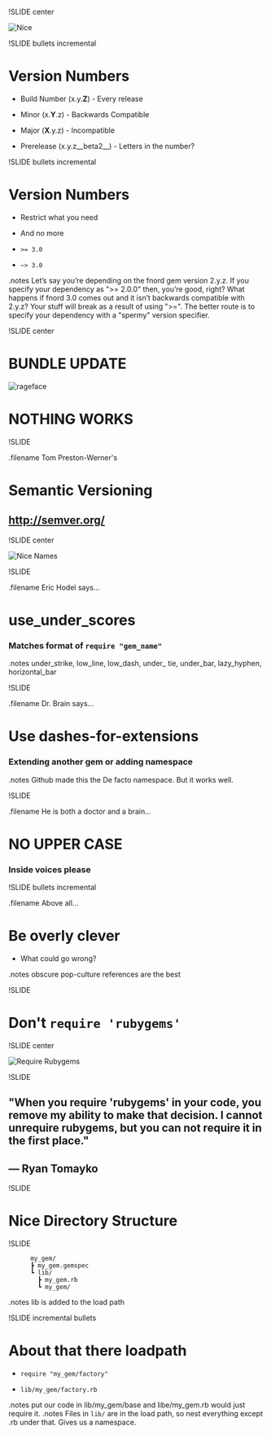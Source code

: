 !SLIDE center

![Nice](matz.png)


!SLIDE bullets incremental
# Version Numbers

 * Build Number (x.y.__Z__) - Every release

 * Minor (x.__Y__.z) - Backwards Compatible

 * Major (__X__.y.z) - Incompatible

 * Prerelease (x.y.z__beta2__) - Letters in the number?

!SLIDE bullets incremental
# Version Numbers

 * Restrict what you need

 * And no more

 * `>= 3.0`

 * `~> 3.0`

.notes Let’s say you’re depending on the fnord gem version 2.y.z. If you specify your dependency as ">= 2.0.0" then, you’re good, right? What happens if fnord 3.0 comes out and it isn’t backwards compatible with 2.y.z? Your stuff will break as a result of using ">=". The better route is to specify your dependency with a "spermy" version specifier.


!SLIDE center

# BUNDLE UPDATE
![rageface](ragetest.png)
# NOTHING WORKS

!SLIDE

.filename Tom Preston-Werner's
# Semantic Versioning
## http://semver.org/

!SLIDE center

![Nice Names](names.png)

!SLIDE

.filename Eric Hodel says...

# use\_under\_scores

### Matches format of `require "gem_name"`

.notes under\_strike, low\_line, low\_dash, under\_ tie, under\_bar, lazy\_hyphen, horizontal\_bar

!SLIDE

.filename Dr. Brain says...

# Use dashes-for-extensions

### Extending another gem or adding namespace

.notes Github made this the De facto namespace. But it works well.

!SLIDE

.filename He is both a doctor and a brain...

# NO UPPER CASE

### Inside voices please

!SLIDE bullets incremental

.filename Above all...

# Be overly clever

 * What could go wrong?

.notes obscure pop-culture references are the best

!SLIDE

# Don't `require 'rubygems'`

!SLIDE center

![Require Rubygems](require_xzibit.png)

!SLIDE

## "When you require 'rubygems' in your code, you remove my ability to make that decision. I cannot unrequire rubygems, but you can not require it in the first place."
## — Ryan Tomayko

!SLIDE

# Nice Directory Structure

!SLIDE

          my_gem/
          ┣ my_gem.gemspec
          ┗ lib/
            ┣ my_gem.rb
            ┗ my_gem/

.notes lib is added to the load path

!SLIDE incremental bullets

# About that there loadpath

 * `require "my_gem/factory"`

 * `lib/my_gem/factory.rb`

.notes put our code in lib/my_gem/base and libe/my_gem.rb would just require it.
.notes Files in `lib/` are in the load path, so nest everything except <GEMNAME>.rb under that. Gives us a namespace.


